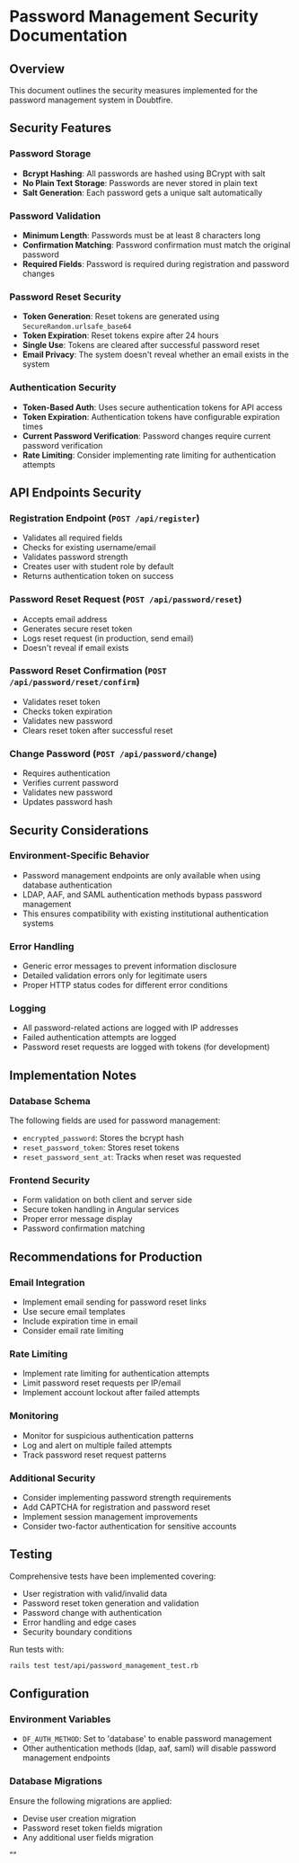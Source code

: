 # Password Management Security Documentation

## Overview

This document outlines the security measures implemented for the password management system in Doubtfire.

## Security Features

### Password Storage
- **Bcrypt Hashing**: All passwords are hashed using BCrypt with salt
- **No Plain Text Storage**: Passwords are never stored in plain text
- **Salt Generation**: Each password gets a unique salt automatically

### Password Validation
- **Minimum Length**: Passwords must be at least 8 characters long
- **Confirmation Matching**: Password confirmation must match the original password
- **Required Fields**: Password is required during registration and password changes

### Password Reset Security
- **Token Generation**: Reset tokens are generated using `SecureRandom.urlsafe_base64`
- **Token Expiration**: Reset tokens expire after 24 hours
- **Single Use**: Tokens are cleared after successful password reset
- **Email Privacy**: The system doesn't reveal whether an email exists in the system

### Authentication Security
- **Token-Based Auth**: Uses secure authentication tokens for API access
- **Token Expiration**: Authentication tokens have configurable expiration times
- **Current Password Verification**: Password changes require current password verification
- **Rate Limiting**: Consider implementing rate limiting for authentication attempts

## API Endpoints Security

### Registration Endpoint (`POST /api/register`)
- Validates all required fields
- Checks for existing username/email
- Validates password strength
- Creates user with student role by default
- Returns authentication token on success

### Password Reset Request (`POST /api/password/reset`)
- Accepts email address
- Generates secure reset token
- Logs reset request (in production, send email)
- Doesn't reveal if email exists

### Password Reset Confirmation (`POST /api/password/reset/confirm`)
- Validates reset token
- Checks token expiration
- Validates new password
- Clears reset token after successful reset

### Change Password (`POST /api/password/change`)
- Requires authentication
- Verifies current password
- Validates new password
- Updates password hash

## Security Considerations

### Environment-Specific Behavior
- Password management endpoints are only available when using database authentication
- LDAP, AAF, and SAML authentication methods bypass password management
- This ensures compatibility with existing institutional authentication systems

### Error Handling
- Generic error messages to prevent information disclosure
- Detailed validation errors only for legitimate users
- Proper HTTP status codes for different error conditions

### Logging
- All password-related actions are logged with IP addresses
- Failed authentication attempts are logged
- Password reset requests are logged with tokens (for development)

## Implementation Notes

### Database Schema
The following fields are used for password management:
- `encrypted_password`: Stores the bcrypt hash
- `reset_password_token`: Stores reset tokens
- `reset_password_sent_at`: Tracks when reset was requested

### Frontend Security
- Form validation on both client and server side
- Secure token handling in Angular services
- Proper error message display
- Password confirmation matching

## Recommendations for Production

### Email Integration
- Implement email sending for password reset links
- Use secure email templates
- Include expiration time in email
- Consider email rate limiting

### Rate Limiting
- Implement rate limiting for authentication attempts
- Limit password reset requests per IP/email
- Implement account lockout after failed attempts

### Monitoring
- Monitor for suspicious authentication patterns
- Log and alert on multiple failed attempts
- Track password reset request patterns

### Additional Security
- Consider implementing password strength requirements
- Add CAPTCHA for registration and password reset
- Implement session management improvements
- Consider two-factor authentication for sensitive accounts

## Testing

Comprehensive tests have been implemented covering:
- User registration with valid/invalid data
- Password reset token generation and validation
- Password change with authentication
- Error handling and edge cases
- Security boundary conditions

Run tests with:
```bash
rails test test/api/password_management_test.rb
```

## Configuration

### Environment Variables
- `DF_AUTH_METHOD`: Set to 'database' to enable password management
- Other authentication methods (ldap, aaf, saml) will disable password management endpoints

### Database Migrations
Ensure the following migrations are applied:
- Devise user creation migration
- Password reset token fields migration
- Any additional user fields migration

"" 

